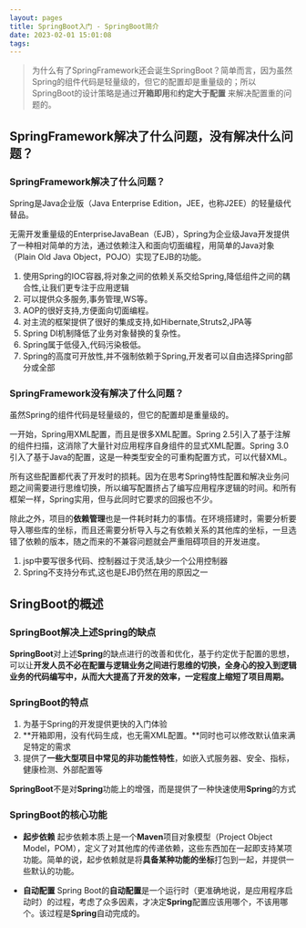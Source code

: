 ```yaml
---
layout: pages
title: SpringBoot入门 - SpringBoot简介
date: 2023-02-01 15:01:08
tags:
---
```


> 为什么有了SpringFramework还会诞生SpringBoot？简单而言，因为虽然Spring的组件代码是轻量级的，但它的配置却是重量级的；所以SpringBoot的设计策略是通过**开箱即用**和**约定大于配置** 来解决配置重的问题的。

## SpringFramework解决了什么问题，没有解决什么问题？

### SpringFramework解决了什么问题？

Spring是Java企业版（Java Enterprise Edition，JEE，也称J2EE）的轻量级代替品。

无需开发重量级的EnterpriseJavaBean（EJB），Spring为企业级Java开发提供了一种相对简单的方法，通过依赖注入和面向切面编程，用简单的Java对象（Plain Old Java Object，POJO）实现了EJB的功能。

1. 使用Spring的IOC容器,将对象之间的依赖关系交给Spring,降低组件之间的耦合性,让我们更专注于应用逻辑 
2. 可以提供众多服务,事务管理,WS等。 
3. AOP的很好支持,方便面向切面编程。 
4. 对主流的框架提供了很好的集成支持,如Hibernate,Struts2,JPA等 
5. Spring DI机制降低了业务对象替换的复杂性。
6. Spring属于低侵入,代码污染极低。 
7. Spring的高度可开放性,并不强制依赖于Spring,开发者可以自由选择Spring部分或全部

### SpringFramework没有解决了什么问题？

虽然Spring的组件代码是轻量级的，但它的配置却是重量级的。

一开始，Spring用XML配置，而且是很多XML配置。Spring 2.5引入了基于注解的组件扫描，这消除了大量针对应用程序自身组件的显式XML配置。Spring 3.0引入了基于Java的配置，这是一种类型安全的可重构配置方式，可以代替XML。

所有这些配置都代表了开发时的损耗。因为在思考Spring特性配置和解决业务问题之间需要进行思维切换，所以编写配置挤占了编写应用程序逻辑的时间。和所有框架一样，Spring实用，但与此同时它要求的回报也不少。

除此之外，项目的**依赖管理**也是一件耗时耗力的事情。在环境搭建时，需要分析要导入哪些库的坐标，而且还需要分析导入与之有依赖关系的其他库的坐标，一旦选错了依赖的版本，随之而来的不兼容问题就会严重阻碍项目的开发进度。

1. jsp中要写很多代码、控制器过于灵活,缺少一个公用控制器 
2. Spring不支持分布式,这也是EJB仍然在用的原因之一

## SringBoot的概述

### SpringBoot解决上述Spring的缺点

**SpringBoot**对上述**Spring**的缺点进行的改善和优化，基于约定优于配置的思想，可以让**开发人员不必在配置与逻辑业务之间进行思维的切换，全身心的投入到逻辑业务的代码编写中，从而大大提高了开发的效率，一定程度上缩短了项目周期。**

### SpringBoot的特点

1. 为基于Spring的开发提供更快的入门体验
2. **开箱即用，没有代码生成，也无需XML配置。**同时也可以修改默认值来满足特定的需求
3. 提供了**一些大型项目中常见的非功能性特性**，如嵌入式服务器、安全、指标，健康检测、外部配置等

**SpringBoot**不是对**Spring**功能上的增强，而是提供了一种快速使用**Spring**的方式

### SpringBoot的核心功能

- **起步依赖** 起步依赖本质上是一个**Maven**项目对象模型（Project Object Model，POM），定义了对其他库的传递依赖，这些东西加在一起即支持某项功能。简单的说，起步依赖就是将**具备某种功能的坐标**打包到一起，并提供一些默认的功能。

- **自动配置** Spring Boot的**自动配置**是一个运行时（更准确地说，是应用程序启动时）的过程，考虑了众多因素，才决定**Spring**配置应该用哪个，不该用哪个。该过程是**Spring**自动完成的。


